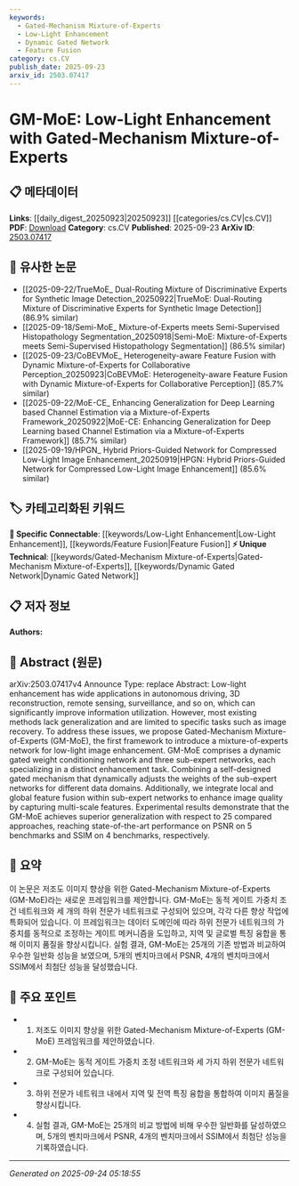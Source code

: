 ```yaml
---
keywords:
  - Gated-Mechanism Mixture-of-Experts
  - Low-Light Enhancement
  - Dynamic Gated Network
  - Feature Fusion
category: cs.CV
publish_date: 2025-09-23
arxiv_id: 2503.07417
---
```


<!-- KEYWORD_LINKING_METADATA:
{
  "processed_timestamp": "2025-09-24T05:18:55.287975",
  "vocabulary_version": "1.0",
  "selected_keywords": [
    "Gated-Mechanism Mixture-of-Experts",
    "Low-Light Enhancement",
    "Dynamic Gated Network",
    "Feature Fusion"
  ],
  "rejected_keywords": [],
  "similarity_scores": {
    "Gated-Mechanism Mixture-of-Experts": 0.78,
    "Low-Light Enhancement": 0.72,
    "Dynamic Gated Network": 0.7,
    "Feature Fusion": 0.68
  },
  "extraction_method": "AI_prompt_based",
  "budget_applied": true,
  "candidates_json": {
    "candidates": [
      {
        "surface": "Gated-Mechanism Mixture-of-Experts",
        "canonical": "Gated-Mechanism Mixture-of-Experts",
        "aliases": [
          "GM-MoE"
        ],
        "category": "unique_technical",
        "rationale": "Introduces a novel approach specifically for low-light enhancement, which can be linked to similar innovations in image processing.",
        "novelty_score": 0.85,
        "connectivity_score": 0.68,
        "specificity_score": 0.92,
        "link_intent_score": 0.78
      },
      {
        "surface": "low-light enhancement",
        "canonical": "Low-Light Enhancement",
        "aliases": [
          "low-light image enhancement"
        ],
        "category": "specific_connectable",
        "rationale": "A specific task within computer vision that can connect to broader image processing techniques.",
        "novelty_score": 0.45,
        "connectivity_score": 0.82,
        "specificity_score": 0.78,
        "link_intent_score": 0.72
      },
      {
        "surface": "dynamic gated weight conditioning network",
        "canonical": "Dynamic Gated Network",
        "aliases": [
          "gated weight network"
        ],
        "category": "unique_technical",
        "rationale": "Represents a specific mechanism that can be linked to other gated or dynamic network architectures.",
        "novelty_score": 0.7,
        "connectivity_score": 0.65,
        "specificity_score": 0.8,
        "link_intent_score": 0.7
      },
      {
        "surface": "local and global feature fusion",
        "canonical": "Feature Fusion",
        "aliases": [
          "local-global feature fusion"
        ],
        "category": "specific_connectable",
        "rationale": "A technique relevant to enhancing image quality, connecting to broader feature extraction methods.",
        "novelty_score": 0.5,
        "connectivity_score": 0.78,
        "specificity_score": 0.75,
        "link_intent_score": 0.68
      }
    ],
    "ban_list_suggestions": [
      "autonomous driving",
      "3D reconstruction",
      "remote sensing",
      "surveillance"
    ]
  },
  "decisions": [
    {
      "candidate_surface": "Gated-Mechanism Mixture-of-Experts",
      "resolved_canonical": "Gated-Mechanism Mixture-of-Experts",
      "decision": "linked",
      "scores": {
        "novelty": 0.85,
        "connectivity": 0.68,
        "specificity": 0.92,
        "link_intent": 0.78
      }
    },
    {
      "candidate_surface": "low-light enhancement",
      "resolved_canonical": "Low-Light Enhancement",
      "decision": "linked",
      "scores": {
        "novelty": 0.45,
        "connectivity": 0.82,
        "specificity": 0.78,
        "link_intent": 0.72
      }
    },
    {
      "candidate_surface": "dynamic gated weight conditioning network",
      "resolved_canonical": "Dynamic Gated Network",
      "decision": "linked",
      "scores": {
        "novelty": 0.7,
        "connectivity": 0.65,
        "specificity": 0.8,
        "link_intent": 0.7
      }
    },
    {
      "candidate_surface": "local and global feature fusion",
      "resolved_canonical": "Feature Fusion",
      "decision": "linked",
      "scores": {
        "novelty": 0.5,
        "connectivity": 0.78,
        "specificity": 0.75,
        "link_intent": 0.68
      }
    }
  ]
}
-->

# GM-MoE: Low-Light Enhancement with Gated-Mechanism Mixture-of-Experts

## 📋 메타데이터

**Links**: [[daily_digest_20250923|20250923]] [[categories/cs.CV|cs.CV]]
**PDF**: [Download](https://arxiv.org/pdf/2503.07417.pdf)
**Category**: cs.CV
**Published**: 2025-09-23
**ArXiv ID**: [2503.07417](https://arxiv.org/abs/2503.07417)

## 🔗 유사한 논문
- [[2025-09-22/TrueMoE_ Dual-Routing Mixture of Discriminative Experts for Synthetic Image Detection_20250922|TrueMoE: Dual-Routing Mixture of Discriminative Experts for Synthetic Image Detection]] (86.9% similar)
- [[2025-09-18/Semi-MoE_ Mixture-of-Experts meets Semi-Supervised Histopathology Segmentation_20250918|Semi-MoE: Mixture-of-Experts meets Semi-Supervised Histopathology Segmentation]] (86.5% similar)
- [[2025-09-23/CoBEVMoE_ Heterogeneity-aware Feature Fusion with Dynamic Mixture-of-Experts for Collaborative Perception_20250923|CoBEVMoE: Heterogeneity-aware Feature Fusion with Dynamic Mixture-of-Experts for Collaborative Perception]] (85.7% similar)
- [[2025-09-22/MoE-CE_ Enhancing Generalization for Deep Learning based Channel Estimation via a Mixture-of-Experts Framework_20250922|MoE-CE: Enhancing Generalization for Deep Learning based Channel Estimation via a Mixture-of-Experts Framework]] (85.7% similar)
- [[2025-09-19/HPGN_ Hybrid Priors-Guided Network for Compressed Low-Light Image Enhancement_20250919|HPGN: Hybrid Priors-Guided Network for Compressed Low-Light Image Enhancement]] (85.6% similar)

## 🏷️ 카테고리화된 키워드
**🔗 Specific Connectable**: [[keywords/Low-Light Enhancement|Low-Light Enhancement]], [[keywords/Feature Fusion|Feature Fusion]]
**⚡ Unique Technical**: [[keywords/Gated-Mechanism Mixture-of-Experts|Gated-Mechanism Mixture-of-Experts]], [[keywords/Dynamic Gated Network|Dynamic Gated Network]]

## 📋 저자 정보

**Authors:** 

## 📄 Abstract (원문)

arXiv:2503.07417v4 Announce Type: replace 
Abstract: Low-light enhancement has wide applications in autonomous driving, 3D reconstruction, remote sensing, surveillance, and so on, which can significantly improve information utilization. However, most existing methods lack generalization and are limited to specific tasks such as image recovery. To address these issues, we propose Gated-Mechanism Mixture-of-Experts (GM-MoE), the first framework to introduce a mixture-of-experts network for low-light image enhancement. GM-MoE comprises a dynamic gated weight conditioning network and three sub-expert networks, each specializing in a distinct enhancement task. Combining a self-designed gated mechanism that dynamically adjusts the weights of the sub-expert networks for different data domains. Additionally, we integrate local and global feature fusion within sub-expert networks to enhance image quality by capturing multi-scale features. Experimental results demonstrate that the GM-MoE achieves superior generalization with respect to 25 compared approaches, reaching state-of-the-art performance on PSNR on 5 benchmarks and SSIM on 4 benchmarks, respectively.

## 📝 요약

이 논문은 저조도 이미지 향상을 위한 Gated-Mechanism Mixture-of-Experts (GM-MoE)라는 새로운 프레임워크를 제안합니다. GM-MoE는 동적 게이트 가중치 조건 네트워크와 세 개의 하위 전문가 네트워크로 구성되어 있으며, 각각 다른 향상 작업에 특화되어 있습니다. 이 프레임워크는 데이터 도메인에 따라 하위 전문가 네트워크의 가중치를 동적으로 조정하는 게이트 메커니즘을 도입하고, 지역 및 글로벌 특징 융합을 통해 이미지 품질을 향상시킵니다. 실험 결과, GM-MoE는 25개의 기존 방법과 비교하여 우수한 일반화 성능을 보였으며, 5개의 벤치마크에서 PSNR, 4개의 벤치마크에서 SSIM에서 최첨단 성능을 달성했습니다.

## 🎯 주요 포인트

- 1. 저조도 이미지 향상을 위한 Gated-Mechanism Mixture-of-Experts (GM-MoE) 프레임워크를 제안하였습니다.
- 2. GM-MoE는 동적 게이트 가중치 조정 네트워크와 세 가지 하위 전문가 네트워크로 구성되어 있습니다.
- 3. 하위 전문가 네트워크 내에서 지역 및 전역 특징 융합을 통합하여 이미지 품질을 향상시킵니다.
- 4. 실험 결과, GM-MoE는 25개의 비교 방법에 비해 우수한 일반화를 달성하였으며, 5개의 벤치마크에서 PSNR, 4개의 벤치마크에서 SSIM에서 최첨단 성능을 기록하였습니다.


---

*Generated on 2025-09-24 05:18:55*